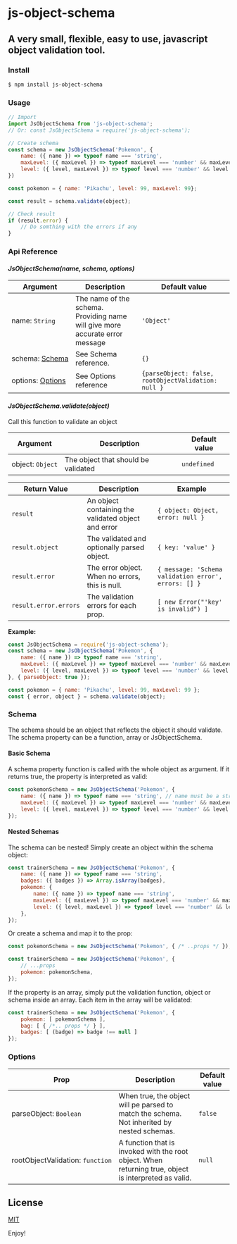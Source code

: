 # js-object-schema
## A very small, flexible, easy to use, javascript object validation tool.

### Install
```bash
$ npm install js-object-schema
```

### Usage
```javascript
// Import  
import JsObjectSchema from 'js-object-schema';
// Or: const JsObjectSchema = require('js-object-schema');

// Create schema
const schema = new JsObjectSchema('Pokemon', {
    name: ({ name }) => typeof name === 'string', 
    maxLevel: ({ maxLevel }) => typeof maxLevel === 'number' && maxLevel > 0,
    level: ({ level, maxLevel }) => typeof level === 'number' && level <= maxLevel
})

const pokemon = { name: 'Pikachu', level: 99, maxLevel: 99};

const result = schema.validate(object);

// Check result
if (result.error) {
    // Do somthing with the errors if any
}
```
### Api Reference
#### _JsObjectSchema(name, schema, options)_
| Argument                          | Description                                                                  | Default value                                       |
|-----------------------------------|------------------------------------------------------------------------------|-----------------------------------------------------|
| name:&nbsp;`String`               | The name of the schema. Providing name will give more accurate error message | `'Object'`                                          |
| schema:&nbsp;[Schema](#Schema)    | See Schema reference.                                                        | `{}`                                                |
| options:&nbsp;[Options](#Options) | See Options reference                                                        | `{parseObject: false, rootObjectValidation: null }` |

#### _JsObjectSchema.validate(object)_
Call this function to validate an object 

| Argument           | Description                         | Default value |
|--------------------|-------------------------------------|---------------|
| object:&nbsp;`Object` | The object that should be validated | `undefined`   |

| Return Value        | Description                                          | Example                                              |
|---------------------|------------------------------------------------------|------------------------------------------------------|
| `result`              | An object containing the validated object and error  | `{ object: Object, error: null }`                    |
| `result.object`       | The validated and optionally parsed object.          | `{ key: 'value' }`                                   |
| `result.error`        | The error object. When no errors, this is null.      | `{ message: 'Schema validation error', errors: [] }` |
| `result.error.errors` | The validation errors for each prop.                 | `[ new Error("'key' is invalid") ]`                  |

**Example:**
```javascript
const JsObjectSchema = require('js-object-schema');
const schema = new JsObjectSchema('Pokemon', {
    name: ({ name }) => typeof name === 'string', 
    maxLevel: ({ maxLevel }) => typeof maxLevel === 'number' && maxLevel > 0,
    level: ({ level, maxLevel }) => typeof level === 'number' && level <= maxLevel
}, { parseObject: true });

const pokemon = { name: 'Pikachu', level: 99, maxLevel: 99 };
const { error, object } = schema.validate(object);
```

### Schema
The schema should be an object that reflects the object it should validate. The schema property can be a function, array or JsObjectSchema.

#### Basic Schema
A schema property function is called with the whole object as argument. If it returns true, the property is interpreted as valid:
```javascript
const pokemonSchema = new JsObjectSchema('Pokemon', {
    name: ({ name }) => typeof name === 'string', // name must be a string 
    maxLevel: ({ maxLevel }) => typeof maxLevel === 'number' && maxLevel > 0, // maxLevel must be a number grater than 0
    level: ({ level, maxLevel }) => typeof level === 'number' && level <= maxLevel // level must be a number lesser than or equal to maxLevel
});
```

#### Nested Schemas
The schema can be nested! Simply create an object within the schema object:
```javascript
const trainerSchema = new JsObjectSchema('Pokemon', {
    name: ({ name }) => typeof name === 'string',
    badges: ({ badges }) => Array.isArray(badges),
    pokemon: {
        name: ({ name }) => typeof name === 'string',
        maxLevel: ({ maxLevel }) => typeof maxLevel === 'number' && maxLevel > 0,
        level: ({ level, maxLevel }) => typeof level === 'number' && level <= maxLevel
    },
});
```
Or create a schema and map it to the prop:
```javascript
const pokemonSchema = new JsObjectSchema('Pokemon', { /* ..props */ });

const trainerSchema = new JsObjectSchema('Pokemon', {
    // ...props
    pokemon: pokemonSchema,
});
```
If the property is an array, simply put the validation function, object or schema inside an array. Each item in the array will be validated:
```javascript
const trainerSchema = new JsObjectSchema('Pokemon', {
    pokemon: [ pokemonSchema ],
    bag: [ { /*.. props */ } ],
    badges: [ (badge) => badge !== null ]
});
```
### Options
| Prop                                  | Description                                                                                           | Default value |
|---------------------------------------|-------------------------------------------------------------------------------------------------------|---------------|
| parseObject:&nbsp;`Boolean`           | When true, the object will pe parsed to match the schema. Not inherited by nested schemas.            | `false`       |
| rootObjectValidation:&nbsp;`function` | A function that is invoked with the root object. When returning true, object is interpreted as valid. | `null`        |

## License
[MIT](./LICENSE)

Enjoy!
